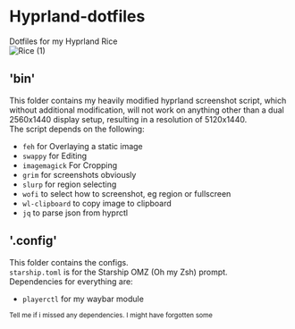 # Hyprland-dotfiles
Dotfiles for my Hyprland Rice  
![Rice (1)](https://user-images.githubusercontent.com/80547533/215270070-48e70444-8a7e-4644-9afc-abc1a70fdaaa.png)

## 'bin'
This folder contains my heavily modified hyprland screenshot script, which without additional modification, will not work on anything other than a dual 2560x1440 display setup, resulting in a resolution of 5120x1440.  
The script depends on the following:  
- `feh` for Overlaying a static image
- `swappy` for Editing
- `imagemagick` For Cropping
- `grim` for screenshots obviously
- `slurp` for region selecting
- `wofi` to select how to screenshot, eg region or fullscreen
- `wl-clipboard` to copy image to clipboard
- `jq` to parse json from hyprctl

## '.config'
This folder contains the configs.  
`starship.toml` is for the Starship OMZ (Oh my Zsh) prompt.  
Dependencies for everything are:
- `playerctl` for my waybar module  

<sub>Tell me if i missed any dependencies. I might have forgotten some</sub>
